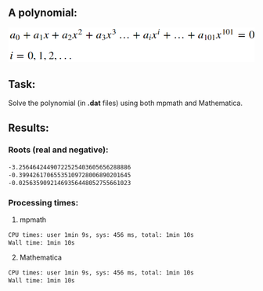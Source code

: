 ## A polynomial:  
![](../images/polynomial_w_o101.png)

## Task:  
Solve the polynomial (in **.dat** files) using both mpmath and Mathematica.

## Results:  

### Roots (real and negative):  
```
-3.25646424490722525403605656288886     
-0.39942617065535109728006890201645     
-0.02563590921469356448052755661023
```

### Processing times:
1. mpmath 
  ```
  CPU times: user 1min 9s, sys: 456 ms, total: 1min 10s
  Wall time: 1min 10s
  ```  
2. Mathematica
  ```
  CPU times: user 1min 9s, sys: 456 ms, total: 1min 10s
  Wall time: 1min 10s
  ```  
